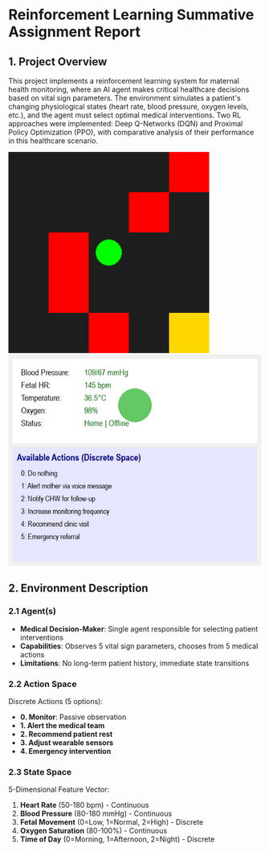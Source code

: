 # Reinforcement Learning Summative Assignment Report  

## 1. Project Overview  
This project implements a reinforcement learning system for maternal health monitoring, where an AI agent makes critical healthcare decisions based on vital sign parameters. The environment simulates a patient's changing physiological states (heart rate, blood pressure, oxygen levels, etc.), and the agent must select optimal medical interventions. Two RL approaches were implemented: Deep Q-Networks (DQN) and Proximal Policy Optimization (PPO), with comparative analysis of their performance in this healthcare scenario.

![Agent Demo](images/agent.gif)
![Agent Demo](images/maternal_health_env.gif)

## 2. Environment Description  

### 2.1 Agent(s)  
- **Medical Decision-Maker**: Single agent responsible for selecting patient interventions  
- **Capabilities**: Observes 5 vital sign parameters, chooses from 5 medical actions  
- **Limitations**: No long-term patient history, immediate state transitions  

### 2.2 Action Space  
Discrete Actions (5 options):  
- **0. Monitor**: Passive observation  
- **1. Alert the medical team**  
- **2. Recommend patient rest**  
- **3. Adjust wearable sensors**  
- **4. Emergency intervention**  

### 2.3 State Space  
5-Dimensional Feature Vector:  
1. **Heart Rate** (50-180 bpm) - Continuous  
2. **Blood Pressure** (80-180 mmHg) - Continuous  
3. **Fetal Movement** (0=Low, 1=Normal, 2=High) - Discrete  
4. **Oxygen Saturation** (80-100%) - Continuous  
5. **Time of Day** (0=Morning, 1=Afternoon, 2=Night) - Discrete  

